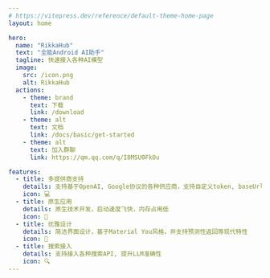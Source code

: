 ```yaml
---
# https://vitepress.dev/reference/default-theme-home-page
layout: home

hero:
  name: "RikkaHub"
  text: "全能Android AI助手"
  tagline: 快速接入各种AI模型
  image:
    src: /icon.png
    alt: RikkaHub
  actions:
    - theme: brand
      text: 下载
      link: /download
    - theme: alt
      text: 文档
      link: /docs/basic/get-started
    - theme: alt
      text: 加入群聊
      link: https://qm.qq.com/q/I8MSU0FkOu

features:
  - title: 多提供商支持
    details: 支持基于OpenAI, Google协议的各种供应商，支持自定义token, baseUrl
    icon: 💻
  - title: 原生应用
    details: 原生技术开发，启动速度飞快，内存占用低
    icon: 🚀
  - title: 优雅设计
    details: 简洁界面设计，基于Material You风格，并支持预测性返回等现代特性
    icon: 🎨
  - title: 搜索接入
    details: 支持接入各种搜索API, 提升LLM准确性
    icon: 🔍
---
```


